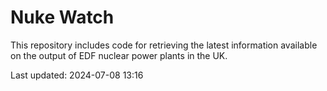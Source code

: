# Nuke Watch

This repository includes code for retrieving the latest information available on the output of EDF nuclear power plants in the UK.

Last updated: 2024-07-08 13:16